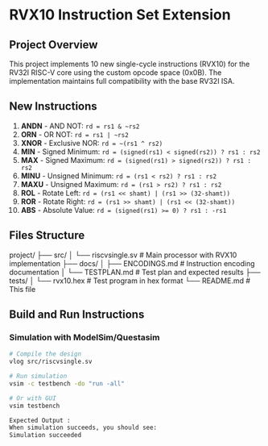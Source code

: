 # RVX10 Instruction Set Extension

## Project Overview
This project implements 10 new single-cycle instructions (RVX10) for the RV32I RISC-V core using the custom opcode space (0x0B). The implementation maintains full compatibility with the base RV32I ISA.

## New Instructions
1. **ANDN** - AND NOT: `rd = rs1 & ~rs2`
2. **ORN** - OR NOT: `rd = rs1 | ~rs2`  
3. **XNOR** - Exclusive NOR: `rd = ~(rs1 ^ rs2)`
4. **MIN** - Signed Minimum: `rd = (signed(rs1) < signed(rs2)) ? rs1 : rs2`
5. **MAX** - Signed Maximum: `rd = (signed(rs1) > signed(rs2)) ? rs1 : rs2`
6. **MINU** - Unsigned Minimum: `rd = (rs1 < rs2) ? rs1 : rs2`
7. **MAXU** - Unsigned Maximum: `rd = (rs1 > rs2) ? rs1 : rs2`
8. **ROL** - Rotate Left: `rd = (rs1 << shamt) | (rs1 >> (32-shamt))`
9. **ROR** - Rotate Right: `rd = (rs1 >> shamt) | (rs1 << (32-shamt))`
10. **ABS** - Absolute Value: `rd = (signed(rs1) >= 0) ? rs1 : -rs1`

## Files Structure
project/
├── src/
│ └── riscvsingle.sv # Main processor with RVX10 implementation
├── docs/
│ ├── ENCODINGS.md # Instruction encoding documentation
│ └── TESTPLAN.md # Test plan and expected results
├── tests/
│ └── rvx10.hex # Test program in hex format
└── README.md # This file

## Build and Run Instructions

### Simulation with ModelSim/Questasim
```bash
# Compile the design
vlog src/riscvsingle.sv

# Run simulation  
vsim -c testbench -do "run -all"

# Or with GUI
vsim testbench

Expected Output :
When simulation succeeds, you should see:
Simulation succeeded